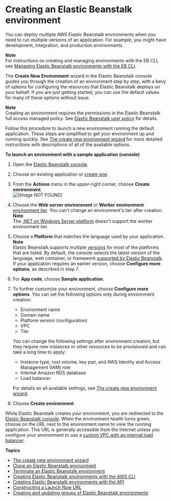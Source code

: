 # Creating an Elastic Beanstalk environment<a name="using-features.environments"></a>

You can deploy multiple AWS Elastic Beanstalk environments when you need to run multiple versions of an application\. For example, you might have development, integration, and production environments\.

**Note**  
For instructions on creating and managing environments with the EB CLI, see [Managing Elastic Beanstalk environments with the EB CLI](eb-cli3-getting-started.md)\.

The **Create New Environment** wizard in the Elastic Beanstalk console guides you through the creation of an environment step by step, with a bevy of options for configuring the resources that Elastic Beanstalk deploys on your behalf\. If you are just getting started, you can use the default values for many of these options without issue\.

**Note**  
Creating an environment requires the permissions in the Elastic Beanstalk full access managed policy\. See [Elastic Beanstalk user policy](concepts-roles-user.md) for details\.

Follow this procedure to launch a new environment running the default application\. These steps are simplified to get your environment up and running quickly\. See [The create new environment wizard](environments-create-wizard.md) for more detailed instructions with descriptions of all of the available options\.

**To launch an environment with a sample application \(console\)**

1. Open the [Elastic Beanstalk console](https://console.aws.amazon.com/elasticbeanstalk)\.

1. Choose an existing application or [create one](applications.md)\.

1. From the **Actions** menu in the upper\-right corner, choose **Create environment**\.  
![\[Image NOT FOUND\]](http://docs.aws.amazon.com/elasticbeanstalk/latest/dg/images/application-actions-createnewenvironment.png)

1. Choose the **Web server environment** or **Worker environment** [environment tier](concepts.md#concepts-tier)\. You can't change an environment's tier after creation\.
**Note**  
The [\.NET on Windows Server platform](create_deploy_NET.md) doesn't support the worker environment tier\.

1. Choose a **Platform** that matches the language used by your application\.
**Note**  
Elastic Beanstalk supports multiple [versions](concepts.platforms.md) for most of the platforms that are listed\. By default, the console selects the latest version of the language, web container, or framework [supported by Elastic Beanstalk](concepts.platforms.md)\. If your application requires an earlier version, choose **Configure more options**, as described in step 7\.

1. For **App code**, choose **Sample application**\.

1. To further customize your environment, choose **Configure more options**\. You can set the following options only during environment creation:
   + Environment name
   + Domain name
   + Platform version \(configuration\)
   + VPC
   + Tier

   You can change the following settings after environment creation, but they require new instances or other resources to be provisioned and can take a long time to apply:
   + Instance type, root volume, key pair, and AWS Identity and Access Management \(IAM\) role
   + Internal Amazon RDS database
   + Load balancer

   For details on all available settings, see [The create new environment wizard](environments-create-wizard.md)\.

1. Choose **Create environment**\.

While Elastic Beanstalk creates your environment, you are redirected to the [Elastic Beanstalk console](environments-console.md)\. When the environment health turns green, choose on the URL next to the environment name to view the running application\. This URL is generally accessible from the Internet unless you configure your environment to use a [custom VPC with an internal load balancer](environments-create-wizard.md#environments-create-wizard-network)\.

**Topics**
+ [The create new environment wizard](environments-create-wizard.md)
+ [Clone an Elastic Beanstalk environment](using-features.managing.clone.md)
+ [Terminate an Elastic Beanstalk environment](using-features.terminating.md)
+ [Creating Elastic Beanstalk environments with the AWS CLI](environments-create-awscli.md)
+ [Creating Elastic Beanstalk environments with the API](environments-create-api.md)
+ [Constructing a Launch Now URL](launch-now-url.md)
+ [Creating and updating groups of Elastic Beanstalk environments](environment-mgmt-compose.md)